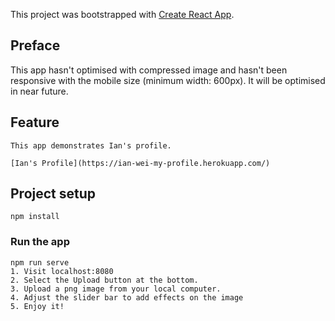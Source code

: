 This project was bootstrapped with [Create React App](https://github.com/facebook/create-react-app).

## Preface

This app hasn't optimised with compressed image and hasn't been responsive with the mobile size (minimum width: 600px).
It will be optimised in near future.

## Feature

```
This app demonstrates Ian's profile.

[Ian's Profile](https://ian-wei-my-profile.herokuapp.com/)

```

## Project setup
```
npm install
```

### Run the app
```
npm run serve
1. Visit localhost:8080
2. Select the Upload button at the bottom. 
3. Upload a png image from your local computer.
4. Adjust the slider bar to add effects on the image
5. Enjoy it!
```

